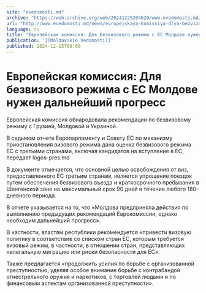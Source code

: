```yaml
---
site: "evedomosti.md"
archive: "https://web.archive.org/web/20241225204620/www.evedomosti.md/news/evropejskaya-komissiya-dlya-bezvizovogo-rezhima-s-es-moldove"
url: "http://www.evedomosti.md/news/evropejskaya-komissiya-dlya-bezvizovogo-rezhima-s-es-moldove"
language: ru
title: "Европейская комиссия: Для безвизового режима с ЕС Молдове нужен дальнейший прогресс"
publication: '[[Moldavskie Vedomosti]]'
published: 2024-12-15T09:00
---
```


# Европейская комиссия: Для безвизового режима с ЕС Молдове нужен дальнейший прогресс

Европейская комиссия обнародовала рекомендации по безвизовому режиму с Грузией, Молдовой и Украиной.

В седьмом отчете Европарламенту и Совету ЕС по механизму приостановления визового режима дана оценка безвизового режима ЕС с третьими странами, включая кандидатов на вступление в ЕС, передает logos-pres.md

В документе отмечается, что основной целью освобождения от виз, предоставленного ЕС третьим странам, является упрощение поездок путем обеспечения безвизового въезда и краткосрочного пребывания в Шенгенской зоне на максимальный срок 90 дней в течение любого 180-дневного периода.

В отчете указывается на то, что «Молдова предприняла действия по выполнению предыдущих рекомендаций Еврокомиссии, однако необходим дальнейший прогресс».

В частности, властям республики рекомендуется «привести визовую политику в соответствие со списком стран ЕС, которым требуется визовый режим, в частности, в отношении стран, представляющих нелегальную миграцию или риски безопасности для ЕС».

Также предлагается «продолжить усилия по борьбе с организованной преступностью, уделяя особое внимание борьбе с контрабандой огнестрельного оружия и наркотиков, с торговлей людьми и по финансовым аспектам организованной преступности».